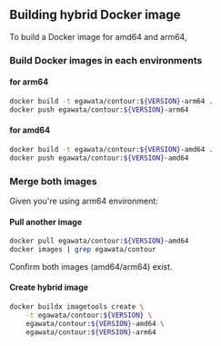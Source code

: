 ## Building hybrid Docker image

To build a Docker image for amd64 and arm64,

### Build Docker images in each environments

#### for arm64

~~~sh
docker build -t egawata/contour:${VERSION}-arm64 .
docker push egawata/contour:${VERSION}-arm64 
~~~

#### for amd64

~~~sh
docker build -t egawata/contour:${VERSION}-amd64 .
docker push egawata/contour:${VERSION}-amd64 
~~~

### Merge both images

Given you're using arm64 environment:

#### Pull another image

~~~sh
docker pull egawata/contour:${VERSION}-amd64 
docker images | grep egawata/contour
~~~

Confirm both images (amd64/arm64) exist.

#### Create hybrid image

~~~sh
docker buildx imagetools create \
    -t egawata/contour:${VERSION} \
    egawata/contour:${VERSION}-amd64 \
    egawata/contour:${VERSION}-arm64
~~~
